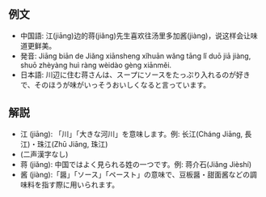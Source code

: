## 例文
* 中国語: 江(jiāng)边的蒋(jiǎng)先生喜欢往汤里多加酱(jiàng)，说这样会让味道更鲜美。
* 発音: Jiāng biān de Jiǎng xiānsheng xǐhuān wǎng tāng lǐ duō jiā jiàng, shuō zhèyàng huì ràng wèidào gèng xiānměi.
* 日本語: 川辺に住む蒋さんは、スープにソースをたっぷり入れるのが好きで、そのほうが味がいっそうおいしくなると言っています。

## 解説
* 江 (jiāng): 「川」「大きな河川」を意味します。例: 长江(Cháng Jiāng, 長江)・珠江(Zhū Jiāng, 珠江)
* (二声漢字なし)
* 蒋 (jiǎng): 中国ではよく見られる姓の一つです。例: 蒋介石(Jiǎng Jièshí)
* 酱 (jiàng):「醤」「ソース」「ペースト」の意味で、豆板醤・甜面酱などの調味料を指す際に用いられます。
